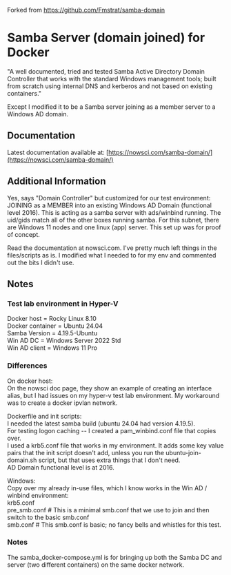 Forked from https://github.com/Fmstrat/samba-domain  

# Samba Server (domain joined) for Docker
  
"A well documented, tried and tested Samba Active Directory Domain Controller that works with the standard Windows management tools; built from scratch using internal DNS and kerberos and not based on existing containers."
  
Except I modified it to be a Samba server joining as a member server to a Windows AD domain.
  
## Documentation

Latest documentation available at: [https://nowsci.com/samba-domain/](https://nowsci.com/samba-domain/)


## Additional Information

Yes, says "Domain Controller" but customized for our test environment:  JOINING as a MEMBER into an existing Windows AD Domain (functional level 2016).
This is acting as a samba server with ads/winbind running.  The uid/gids match all of the other boxes running samba.
For this subnet, there are Windows 11 nodes and one linux (app) server.  This set up was for proof of concept.   
  
Read the documentation at nowsci.com.  I've pretty much left things in the files/scripts as is.  I modified what I needed to for my env and commented out the bits I didn't use.

## Notes
  
### Test lab environment in Hyper-V 
Docker host = Rocky Linux 8.10  
Docker container = Ubuntu 24.04  
Samba Version = 4.19.5-Ubuntu  
Win AD DC = Windows Server 2022 Std  
Win AD client = Windows 11 Pro  
  
   
### Differences
On docker host:  
On the nowsci doc page, they show an example of creating an interface alias, but I had issues on my hyper-v test lab environment.  My workaround was to create a docker ipvlan network.  
  
Dockerfile and init scripts:  
I needed the latest samba build (ubuntu 24.04 had version 4.19.5).  
For testing logon caching -- I created a pam_winbind.conf file that copies over.  
I used a krb5.conf file that works in my environment.  It adds some key value pairs that the init script doesn't add, unless you run the ubuntu-join-domain.sh script, but that uses extra things that I don't need.  
AD Domain functional level is at 2016.  
  
  
Windows:   
Copy over my already in-use files, which I know works in the Win AD / winbind environment:  
krb5.conf  
pre_smb.conf # This is a minimal smb.conf that we use to join and then switch to the basic smb.conf  
smb.conf  # This smb.conf is basic; no fancy bells and whistles for this test.  

### Notes  
The samba_docker-compose.yml is for bringing up both the Samba DC and server (two different containers) on the same docker network.
   

